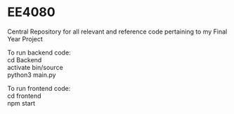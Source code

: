# EE4080
Central Repository for all relevant and reference code pertaining to my Final Year Project


To run backend code:  
cd Backend  
activate bin/source  
python3 main.py  
  
  
To run frontend code:  
cd frontend  
npm start  

